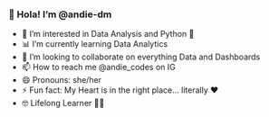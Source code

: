 ### 👋 Hola! I’m @andie-dm

- 👀 I’m interested in Data Analysis and Python 🐍
- 📊 I’m currently learning Data Analytics
- 💞️ I’m looking to collaborate on everything Data and Dashboards
- 📫 How to reach me @andie_codes on IG
- 😄 Pronouns: she/her
- ⚡ Fun fact: My Heart is in the right place... literally ❤️
- 🤓 Lifelong Learner 👩‍💻
  

<!---
andie-dm/andie-dm is a ✨ special ✨ repository because its `README.md` (this file) appears on your GitHub profile.
You can click the Preview link to take a look at your changes.
--->
